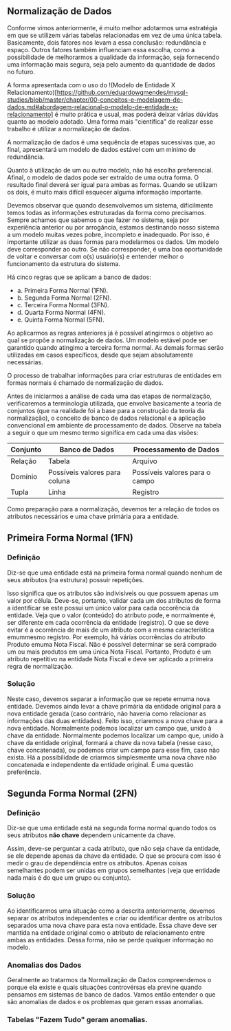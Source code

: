 ## Normalização de Dados
Conforme vimos anteriormente, é muito melhor adotarmos uma estratégia em que se utilizem várias tabelas relacionadas em vez de uma única tabela. Basicamente, dois fatores nos levam a essa conclusão: redundância e espaço. Outros fatores também influenciam essa escolha, como a possibilidade de melhorarmos a qualidade da informação, seja fornecendo uma informação mais segura, seja pelo aumento da quantidade de dados no futuro. 

A forma apresentada com o uso do !(Modelo de Entidade X Relacionamento)[https://github.com/eduardowgmendes/mysql-studies/blob/master/chapter/00-conceitos-e-modelagem-de-dados.md#abordagem-relacional-o-modelo-de-entidade-x-relacionamento] é muito prática e usual, mas poderá deixar várias dúvidas quanto ao modelo adotado. Uma forma mais "científica" de realizar esse trabalho é utilizar a normalização de dados. 

A normalização de dados é uma sequência de etapas sucessivas que, ao final, apresentará um modelo de dados estável com um mínimo de redundância. 

Quanto à utilização de um ou outro modelo, não há escolha preferencial. Afinal, o modelo de dados pode ser extraído de uma outra forma. O resultado final deverá ser igual para ambas as formas. Quando se utilizam os dois, é muito mais difícil esquecer alguma informação importante. 

Devemos observar que quando desenvolvemos um sistema, dificilmente temos todas as informações estruturadas da forma como precisamos. Sempre achamos que sabemos o que fazer no sistema, seja por experiência anterior ou por arrogância, estamos destinando nosso sistema a um modelo muitas vezes pobre, incompleto e inadequado. Por isso, é importante utilizar as duas formas para modelarmos os dados. Um modelo deve corresponder ao outro. Se não corresponder, é uma boa oportunidade de voltar e conversar com o(s) usuário(s) e entender melhor o funcionamento da estrutura do sistema.

Há cinco regras que se aplicam a banco de dados: 

* a. Primeira Forma Normal (1FN).
* b. Segunda Forma Normal (2FN).
* c. Terceira Forma Normal (3FN).
* d. Quarta Forma Normal (4FN).
* e. Quinta Forma Normal (5FN).

Ao aplicarmos as regras anteriores já é possível atingirmos o objetivo ao qual se propõe a normalização de dados. Um modelo estável pode ser garantido quando atingimo a terceira forma normal. As demais formas serão utilizadas em casos específicos, desde que sejam absolutamente necessárias. 

O processo de trabalhar informações para criar estruturas de entidades em formas normais é chamado de normalização de dados. 

Antes de iniciarmos a análise de cada uma das etapas de normalização, verificaremos a terminologia utilizada, que envolve basicamente a teoria de conjuntos (que na realidade foi a base para a construção da teoria da normalização), o conceito de banco de dados relacional e a aplicação convencional em ambiente de processamento de dados. Observe na tabela a seguir o que um mesmo termo significa em cada uma das visões: 

| Conjunto | Banco de Dados | Processamento de Dados | 
|----------|----------------|------------------------|
| Relação  | Tabela         | Arquivo                |
| Domínio  | Possíveis valores para coluna | Possíveis valores para o campo | 
| Tupla    | Linha          | Registro |

Como preparação para a normalização, devemos ter a relação de todos os atributos necessários e uma chave primária para a entidade.

## Primeira Forma Normal (1FN)
### Definição 
Diz-se que uma entidade está na primeira forma normal quando nenhum de seus atributos (na estrutura) possuir repetições. 

Isso significa que os atributos são indivisíveis ou que possuem apenas um valor por célula. Deve-se, portanto, validar cada um dos atributos de forma a identificar se este possui um único valor para cada occorência da entidade. Veja que o valor (conteúdo) do atributo pode, e normalmente é, ser diferente em cada ocorrência da entidade (registro). O que se deve evitar é a ocorrência de mais de um atributo com a mesma característica emummesmo registro. Por exemplo, há várias ocorrências do atributo Produto emuma Nota Fiscal. Não é possível determinar se será comprado um ou mais produtos em uma única Nota Fiscal. Portanto, Produto é um atributo repetitivo na entidade Nota Fiscal e deve ser aplicado a primeira regra de normalização.

### Solução 
Neste caso, devemos separar a informação que se repete emuma nova entidade. Devemos ainda levar a chave primária da entidade original para a nova entidade gerada (caso contrário, não haveria como relacionar as informações das duas entidades). Feito isso, criaremos a nova chave para a nova entidade. Normalmente podemos localizar um campo que, unido à chave da entidade. Normalmente podemos localizar um campo que, unido à chave da entidade original, formará a chave da nova tabela (nesse caso, chave concatenada), ou podemos criar um campo para esse fim, caso não exista. Há a possibilidade de criarmos simplesmente uma nova chave não concatenada e independente da entidade original. É uma questão preferência.    

## Segunda Forma Normal (2FN)
### Definição 
Diz-se que uma entidade está na segunda forma normal quando todos os seus atributos **não chave** dependem unicamente da chave. 

Assim, deve-se perguntar a cada atributo, que não seja chave da entidade, se ele depende apenas da chave da entidade. O que se procura com isso é medir o grau de dependência entre os atributos. Apenas coisas semelhantes podem ser unidas em grupos semelhantes (veja que entidade nada mais é do que um grupo ou conjunto).

### Solução
Ao identificarmos uma situação como a descrita anteriormente, devemos separar os atributos independentes e criar ou identificar dentre os atributos separados uma nova chave para esta nova entidade. Essa chave deve ser mantida na entidade original como o atributo de relacionamento entre ambas as entidades. Dessa forma, não se perde qualquer informação no modelo.      

### Anomalias dos Dados 
Geralmente ao tratarmos da Normalização de Dados compreendemos o porque ela existe e quais situações controvérsas ela previne quando pensamos em sistemas de banco de dados. Vamos então entender o que são anomalias de dados e os problemas que geram essas anomalias. 

### Tabelas "Fazem Tudo" geram anomalias.     
